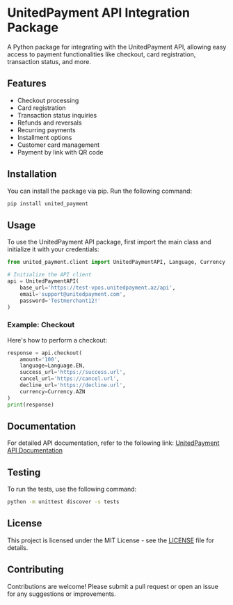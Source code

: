 # UnitedPayment API Integration Package

A Python package for integrating with the UnitedPayment API, allowing easy access to payment functionalities like checkout, card registration, transaction status, and more.

## Features

- Checkout processing
- Card registration
- Transaction status inquiries
- Refunds and reversals
- Recurring payments
- Installment options
- Customer card management
- Payment by link with QR code

## Installation

You can install the package via pip. Run the following command:

```bash
pip install united_payment
```

## Usage

To use the UnitedPayment API package, first import the main class and initialize it with your credentials:

```python
from united_payment.client import UnitedPaymentAPI, Language, Currency

# Initialize the API client
api = UnitedPaymentAPI(
    base_url='https://test-vpos.unitedpayment.az/api',
    email='support@unitedpayment.com',
    password='Testmerchant12!'
)
```

### Example: Checkout

Here's how to perform a checkout:

```python
response = api.checkout(
    amount='100',
    language=Language.EN,
    success_url='https://success.url',
    cancel_url='https://cancel.url',
    decline_url='https://decline.url',
    currency=Currency.AZN
)
print(response)
```

## Documentation

For detailed API documentation, refer to the following link: [UnitedPayment API Documentation](https://documenter.getpostman.com/view/17619441/2s83ziP4Yc#08f68b71-b2de-4c56-b76d-6b554a3b885f)

## Testing

To run the tests, use the following command:

```bash
python -m unittest discover -s tests
```

## License

This project is licensed under the MIT License - see the [LICENSE](LICENSE) file for details.

## Contributing

Contributions are welcome! Please submit a pull request or open an issue for any suggestions or improvements.

